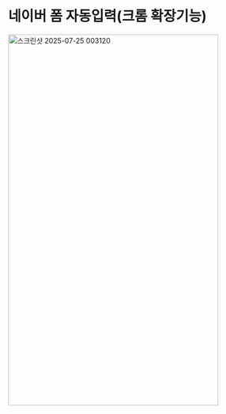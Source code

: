 # 네이버 폼 자동입력(크롬 확장기능)

<img width="425" height="750" alt="스크린샷 2025-07-25 003120" src="https://github.com/user-attachments/assets/44c29f1f-2eb6-4187-be30-af1bc567ba02" />
